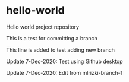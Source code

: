 # hello-world
Hello world project repository

This is a test for committing a branch

This line is added to test adding new branch

Update 7-Dec-2020: Test using Github desktop

Update 7-Dec-2020: Edit from mlrizki-branch-1